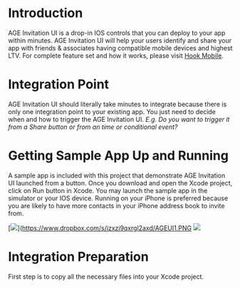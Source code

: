 # Introduction

AGE Invitation UI is a drop-in IOS controls that you can deploy to your app within minutes.  AGE Invitation UI will help your users identify and share your app with friends & associates having compatible mobile devices and highest LTV.  For complete feature set and how it works, please visit <a href="http://www.hookmobile.com">Hook Mobile</a>.

# Integration Point

AGE Invitation UI should literally take minutes to integrate because there is only one integration point to your existing app.  You just need to decide when and how to trigger the AGE Invitation UI.  <i>E.g. Do you want to trigger it from a Share button or from an time or conditional event?</i>  

# Getting Sample App Up and Running
A sample app is included with this project that demonstrate AGE Invitation UI launched from a button.  Once you download and open the Xcode project, click on Run button in Xcode.  You may launch the sample app in the simulator or your IOS device.  Running on your iPhone is preferred because you are likely to have more contacts in your iPhone address book to invite from.    

[![](https://www.dropbox.com/s/izxzj9qxrgl2axd/AGEUI1.PNG)](https://www.dropbox.com/s/izxzj9qxrgl2axd/AGEUI1.PNG
[![](https://www.dropbox.com/s/pm1uzrjn1p1dk9v/AGEUI2.PNG)](https://www.dropbox.com/s/pm1uzrjn1p1dk9v/AGEUI2.PNG)



# Integration Preparation
First step is to copy all the necessary files into your Xcode project.  